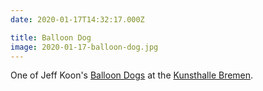 ```yaml
---
date: 2020-01-17T14:32:17.000Z

title: Balloon Dog
image: 2020-01-17-balloon-dog.jpg
---
```


One of Jeff Koon's [Balloon Dogs](http://www.jeffkoons.com/artwork/celebration/balloon-dog-0) at the [Kunsthalle Bremen](https://www.kunsthalle-bremen.de).
